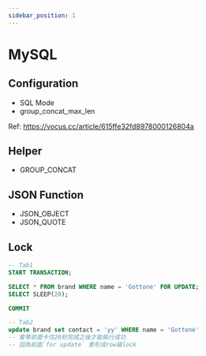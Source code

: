 ```yaml
---
sidebar_position: 1
---
```

# MySQL

## Configuration
- SQL Mode
- group_concat_max_len

Ref: https://vocus.cc/article/615ffe32fd8978000126804a

## Helper
- GROUP_CONCAT

## JSON Function
- JSON_OBJECT
- JSON_QUOTE

## Lock
```sql
-- Tab1
START TRANSACTION;

SELECT * FROM brand WHERE name = 'Gottone' FOR UPDATE;
SELECT SLEEP(20);

COMMIT

-- Tab2
update brand set contact = 'yy' WHERE name = 'Gottone' 
-- 會等前面卡住20秒完成之後才能執行成功
-- 因為前面`for update` 會形成row級lock
```
